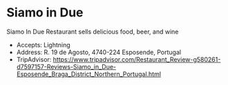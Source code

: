 # Siamo in Due

Siamo In Due Restaurant sells delicious food, beer, and wine

* Accepts: Lightning
* Address: R. 19 de Agosto, 4740-224 Esposende, Portugal
* TripAdvisor: https://www.tripadvisor.com/Restaurant_Review-g580261-d7597157-Reviews-Siamo_in_Due-Esposende_Braga_District_Northern_Portugal.html
